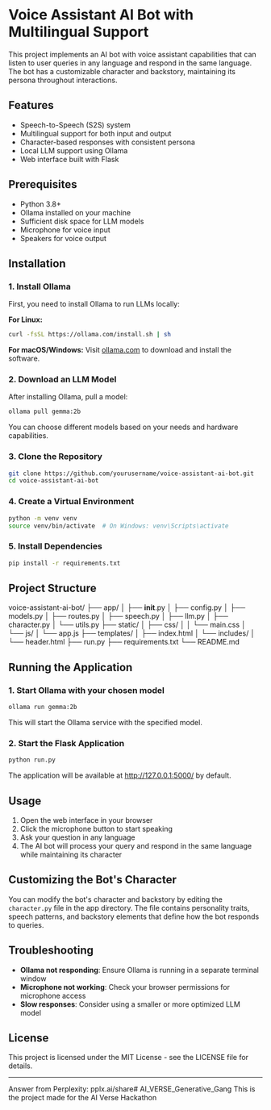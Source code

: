 # Voice Assistant AI Bot with Multilingual Support

This project implements an AI bot with voice assistant capabilities that can listen to user queries in any language and respond in the same language. The bot has a customizable character and backstory, maintaining its persona throughout interactions.

## Features

- Speech-to-Speech (S2S) system
- Multilingual support for both input and output
- Character-based responses with consistent persona
- Local LLM support using Ollama
- Web interface built with Flask

## Prerequisites

- Python 3.8+
- Ollama installed on your machine
- Sufficient disk space for LLM models
- Microphone for voice input
- Speakers for voice output

## Installation

### 1. Install Ollama

First, you need to install Ollama to run LLMs locally:

**For Linux:**
```bash
curl -fsSL https://ollama.com/install.sh | sh
```

**For macOS/Windows:**
Visit [ollama.com](https://ollama.com/) to download and install the software.

### 2. Download an LLM Model

After installing Ollama, pull a model:
```bash
ollama pull gemma:2b
```

You can choose different models based on your needs and hardware capabilities.

### 3. Clone the Repository

```bash
git clone https://github.com/yourusername/voice-assistant-ai-bot.git
cd voice-assistant-ai-bot
```

### 4. Create a Virtual Environment

```bash
python -m venv venv
source venv/bin/activate  # On Windows: venv\Scripts\activate
```

### 5. Install Dependencies

```bash
pip install -r requirements.txt
```

## Project Structure
voice-assistant-ai-bot/
├── app/
│   ├── __init__.py
│   ├── config.py
│   ├── models.py
│   ├── routes.py
│   ├── speech.py
│   ├── llm.py
│   ├── character.py
│   └── utils.py
├── static/
│   ├── css/
│   │   └── main.css
│   └── js/
│       └── app.js
├── templates/
│   ├── index.html
│   └── includes/
│       └── header.html
├── run.py
├── requirements.txt
└── README.md

## Running the Application

### 1. Start Ollama with your chosen model

```bash
ollama run gemma:2b
```

This will start the Ollama service with the specified model.

### 2. Start the Flask Application

```bash
python run.py
```

The application will be available at http://127.0.0.1:5000/ by default.

## Usage

1. Open the web interface in your browser
2. Click the microphone button to start speaking
3. Ask your question in any language
4. The AI bot will process your query and respond in the same language while maintaining its character

## Customizing the Bot's Character

You can modify the bot's character and backstory by editing the `character.py` file in the app directory. The file contains personality traits, speech patterns, and backstory elements that define how the bot responds to queries.

## Troubleshooting

- **Ollama not responding**: Ensure Ollama is running in a separate terminal window
- **Microphone not working**: Check your browser permissions for microphone access
- **Slow responses**: Consider using a smaller or more optimized LLM model

## License

This project is licensed under the MIT License - see the LICENSE file for details.

---
Answer from Perplexity: pplx.ai/share# AI_VERSE_Generative_Gang
This is the project made for the AI Verse Hackathon
